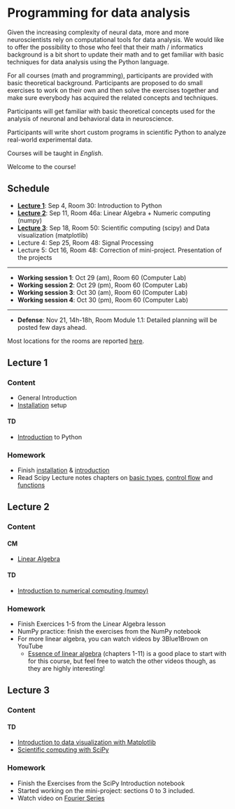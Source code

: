 # Programming for data analysis

Given the increasing complexity of neural data, more and more neuroscientists rely on computational tools for data analysis. We would like to offer the possibility to those who feel that their math / informatics background is a bit short to update their math and to get familiar with basic techniques for data analysis using the Python language.

For all courses (math and programming), participants are provided with basic theoretical background. Participants are proposed to do small exercises to work on their own and then solve the exercises together and make sure everybody has acquired the related concepts and techniques.

Participants will get familiar with basic theoretical concepts used for the analysis of neuronal and behavioral data in neuroscience.

Participants will write short custom programs in scientific Python to analyze real-world experimental data.

Courses will be taught in *English*.

Welcome to the course!

## Schedule


- **[Lecture 1](#lecture-1)**: Sep 4, Room 30:  Introduction to Python
- **[Lecture 2](#lecture-2)**: Sep 11, Room 46a: Linear Algebra + Numeric computing (numpy)
- **[Lecture 3](#lecture-3)**: Sep 18, Room 50: Scientific computing (scipy) and Data visualization (matplotlib)
- Lecture 4: Sep 25, Room 48: Signal Processing
- Lecture 5: Oct 16, Room 48: Correction of mini-project. Presentation of the projects
---
- **Working session 1**: Oct 29 (am), Room 60 (Computer Lab)
- **Working session 2**: Oct 29 (pm), Room 60 (Computer Lab)
- **Working session 3**: Oct 30 (am), Room 60 (Computer Lab)
- **Working session 4**: Oct 30 (pm), Room 60 (Computer Lab)
---
- **Defense**: Nov 21, 14h-18h, Room Module 1.1: Detailed planning will be posted few days ahead.

Most locations for the rooms are reported [here](https://moodle.u-bordeaux.fr/mod/folder/view.php?id=226382).

## Lecture 1

### Content

- General Introduction
- [Installation](lessons/L01-installation.md) setup
#### TD
- [Introduction](lessons/L01-introduction.md) to Python

### Homework

- Finish [installation](lessons/L01-installation.md) & [introduction](lessons/L01-introduction-to-python.md)
- Read Scipy Lecture notes chapters on [basic types](http://scipy-lectures.org/intro/language/basic_types.html), [control flow](http://scipy-lectures.org/intro/language/control_flow.html) and [functions](http://scipy-lectures.org/intro/language/functions.html)


## Lecture 2

### Content

#### CM
- [Linear Algebra](lessons/L02_Linear_algebra_slides_2025.pdf)

#### TD
- [Introduction to numerical computing (numpy)](lessons/L02-NumPy.ipynb)

### Homework
- Finish Exercices 1-5 from the Linear Algebra lesson
- NumPy practice: finish the exercises from the NumPy notebook
- For more linear algebra, you can watch videos by 3Blue1Brown on YouTube
    - [Essence of linear algebra](https://www.youtube.com/playlist?list=PLZHQObOWTQDPD3MizzM2xVFitgF8hE_ab) (chapters 1-11) is a good place to start with for this course, but feel free to watch the other videos though, as they are highly interesting!

## Lecture 3

### Content

#### TD
- [Introduction to data visualization with Matplotlib](lessons/L03-Data_visualization_Matplotlib.ipynb)
- [Scientific computing with SciPy](lessons/L03-Scipy_introduction.ipynb)

### Homework
- Finish the Exercises from the SciPy Introduction notebook
- Started working on the mini-project: sections 0 to 3 included.
- Watch video on [Fourier Series](https://www.youtube.com/watch?v=7ssUImv8e4w)
